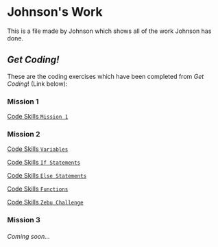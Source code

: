 # Johnson's Work

This is a file made by Johnson which shows all of the work Johnson has done.

## *Get Coding!*

These are the coding exercises which have been completed from *Get Coding*! (Link below):

### **Mission 1**

[Code Skills `Mission 1`](mission1.html)

### **Mission 2**

[Code Skills `Variables`](variable.html)

[Code Skills `If Statements`](ifstatements.html)

[Code Skills `Else Statements`](elsestatements.html)

[Code Skills `Functions`](functions.html)

[Code Skills `Zebu Challenge`](zebu.html)

### **Mission 3**

###### Coming soon...